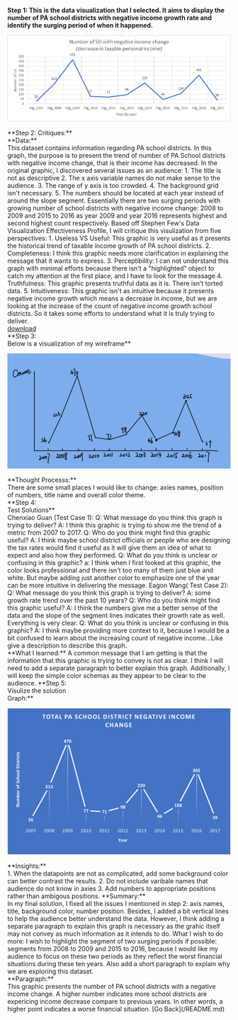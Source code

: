 **Step 1:
This is the data visualization that I selected. It aims to display the number of PA school districts with negative income growth rate and identify the surging period of when
it happened.**
<p align="right">
  <img src="./unnamed.png" />
</p>
**Step 2: 
Critiques:**<br />
**Data:**<br />
This dataset contains information regarding PA school districts. In this graph, the purpose is to present the trend of number of PA School districts with negative income change, that is their income has decreased. In the original graphic, I discovered several issues as an audience: 1. The title is not as descriptive 2. The x axis variable names do not make sense to the audience. 3. The range of y axis is too crowded. 4. The background grid isn't necessary. 5. The numbers should be located at each year instead of around the slope segment. 
Essentially there are two surging periods with growing number of school districts with negative income change: 2008 to 2009 and 2015 to 2016 as year 2009 and year 2016 represents highest and second highest count respectively. 
Based off Stephen Few's Data Visualization Effectiveness Profile, I will critique this visulization from five perspectives:
1. Useless VS Useful: This graphic is very useful as it presents the historical trend of taxable income growth of PA school districts. 
2. Completeness: I think this graphic needs more clarification in explaining the message that it wants to express.
3. Perceptibility: I can not understand this graph with minimal efforts because there isn't a "highlighted" object to catch my attention at the first place, and I have to look
for the message
4. Truthfulness: This graphic presents truthful data as it is. There isn't torted data.
5. Intuitiveness: This graphic isn't as intuitive because it presents negative income growth which means a decrease in income, but we are looking at the increase of the count of negative income growth school districts. So it takes some efforts to understand what it is truly trying to deliver. <br />
<a href="./Dataset_critique.xlsx">download</a> <br />
**Step 3: <br />
Below is a visualization of my wireframe**<br />
<p align="right">
  <img src="./Sketch1.png" />
</p>
**Thought Processs:**<br />
There are some small places I would like to change: axies names, position of numbers, title name and overall color theme. <br />
**Step 4: <br />
Test Solutions**<br />
Chenxiao Guan (Test Case 1): 
Q: What message do you think this graph is trying to deliver?
A: I think this graphic is trying to show me the trend of a metric from 2007 to 2017. 
Q: Who do you think might find this graphic useful?
A: I think maybe school district officials or people who are designing the tax rates would find it useful as it will give them an idea of what to expect and also how they performed. 
Q: What do you think is unclear or confusing in this graphic?
a: I think when I first looked at this graphic, the color looks professional and there isn't too many of them just blue and white. But maybe adding just another color to emphasize one of the year can be more intuitive in delivering the message. 
Eagon Wang( Test Case 2):
Q: What message do you think this graph is trying to deliver?
A: some growth rate trend over the past 10 years?
Q: Who do you think might find this graphic useful?
A: I think the numbers give me a better sense of the data and the slope of the segment lines indicates their growth rate as well. Everything is very clear.  
Q: What do you think is unclear or confusing in this graphic?
A: I think maybe providing more context to it, because I would be a bit confused to learn about the increasing count of negative income...Like give a description to describe this graph. <br />
**What I learned:**
A common message that I am getting is that the information that this graphic is trying to convey is not as clear. I think I will need to add a separate paragraph to better explain this graph. Additionally, I will keep the simple color schemas as they appear to be clear to the audience. 
**Step 5: <br />
Visulize the solution<br />
Graph:**<br />
<p align="right">
  <img src="./upload1.png" />
</p>
**Insights:**<br />
1. When the datapoints are not as complicated, add some background color can better contrast the results. 
2. Do not include varibale names that audience do not know in axies 
3. Add numbers to appropriate positions rather than ambigous positions.  
**Summary:**<br />
In my final solution, I fixed all the issues I mentioned in step 2: axis names, title, background color, number position. Besides, I added a bit vertical lines to help 
the audience better understand the data. However, I think adding a separate paragraph to explain this graph is necessary as the grahic itself may not convey as much information
as it intends to do.
What I wish to do more: I wish to highlight the segment of two surging periods if possible: segments from 2008 to 2009 and 2015 to 2016, because I would like my audience to focus on these two periods as they reflect the worst financial situations during these ten years. Also add a short paragraph to explain why we are exploring this dataset.<br />
**Paragraph:**<br />
This graphic presents the number of PA school districts with a negative income change. A higher number indicates more school districts are expericing income decrease compare to previous years. In other words, a higher point indicates a worse financial situation. 
[Go Back](/README.md)

